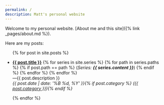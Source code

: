 ```yaml
---
permalink: /
description: Matt's personal website
---
```

Welcome to my personal website. [About me and this site]({% link _pages/about.md %}).

Here are my posts:

<ul>
{% for post in site.posts %}
<li>
  <p>
    <b><a href="{{ post.url }}">{{ post.title }}</a></b>
    {% for series in site.series %}
    {% for path in series.paths %}
    {% if post.path == path %}
    (<i>Series: <b>{{ series.content }}</b></i>)
    {% endif %}
    {% endfor %}
    {% endfor %}
    <br/>
    &mdash;{{ post.description }}<br/>
    <i>{{ post.date | date: '%B %d, %Y' }}{% if post.category %} (<a href="/categories/{{ post.category }}">{{ post.category }}</a>){% endif %}</i>
  </p>
</li>
{% endfor %}
</ul>